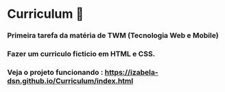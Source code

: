 # Curriculum 📘

### Primeira tarefa da matéria de TWM (Tecnologia Web e Mobile) 
### Fazer um curriculo ficticio em HTML e CSS. 

### Veja o projeto funcionando : https://izabela-dsn.github.io/Curriculum/index.html
